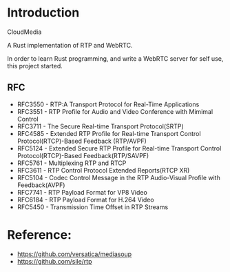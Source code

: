 # Introduction
CloudMedia 

A Rust implementation of RTP and WebRTC.

In order to learn Rust programming, and write a WebRTC server for self use, this project started.

 

RFC
---

- RFC3550 - RTP:A Transport Protocol for Real-Time Applications
- RFC3551 - RTP Profile for Audio and Video Conference with Mimimal Control
- RFC3711 - The Secure Real-time Transport Protocol(SRTP)
- RFC4585 - Extended RTP Profile for Real-time Transport Control Protocol(RTCP)-Based Feedback (RTP/AVPF)
- RFC5124 - Extended Secure RTP Profile for Real-time Transport Control Protocol(RTCP)-Based Feedback(RTP/SAVPF)
- RFC5761 - Multiplexing RTP and RTCP
- RFC3611 - RTP Control Protocol Extended Reports(RTCP XR)
- RFC5104 - Codec Control Message in the RTP Audio-Visual Profile with Feedback(AVPF)
- RFC7741 - RTP Payload Format for VP8 Video 
- RFC6184 - RTP Payload Format for H.264 Video
- RFC5450 - Transmission Time Offset in RTP Streams
# Reference:

- https://github.com/versatica/mediasoup
- https://github.com/sile/rtp